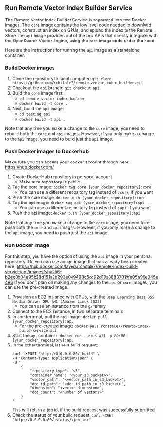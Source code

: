 ## Run Remote Vector Index Builder Service

The Remote Vector Index Builder Service is separated into 
two Docker images. The `core` image contains the low level code
needed to download vectors, construct an index on GPUs, and 
upload the index to the Remote Store The `api` image provides out of the
box APIs that directly integrate with the OpenSearch Vector Engine, 
using the `core` image code under the hood. 

Here are the instructions for running the `api` image as a standalone container:

### Build Docker images
1. Clone the repository to local computer: `git clone https://github.com/rchitale7/remote-vector-index-builder.git`
2. Checkout the `api` branch: `git checkout api`
3. Build the `core` image first:
    - `cd remote_vector_index_builder`
    - `docker build -t core .`
4. Next, build the `api` image:
    - `cd testing_api`
    - `docker build -t api .`

Note that any time you make a change to the `core` image, you need to rebuild both the `core` and `api` images. 
However, if you only make a change to the `api` image, you need to build just the `api` image. 

### Push Docker images to Dockerhub
Make sure you can access your docker account through here: https://hub.docker.com/
1. Create DockerHub repository in personal account
    - Make sure repository is public
2. Tag the core image: `docker tag core [your_docker_repository]:core`
    - You can use a different repository tag instead of `:core`, if you want
3. Push the core image: `docker push [your_docker_repository]:core`
4. Tag the api image: `docker tag api [your_docker_repository]:api`
    - You can use a different repository tag instead of `:api`, if you want
5. Push the api image: `docker push [your_docker_repository]:api`

Note that any time you make a change to the `core` image, you need to re-push both the `core` and `api` images.
However, if you only make a change to the `api` image, you need to push just the `api` image.

### Run Docker image
For this step, you have the option of using the `api` image in your personal repository. 
Or, you can use an `api` image that has already been created here: 
https://hub.docker.com/layers/rchitale7/remote-index-build-service/api/images/sha256-b2ec0b04a95b28d151a2b293e049498c5cc92d19a88837019fe05a96e045e4e6
If you don't plan on making any changes to the `api` or `core` images, you can use the pre-created image. 

1. Provision an EC2 instance with GPUs, with the `Deep Learning Base OSS Nvidia Driver GPU AMI (Amazon Linux 2023)`
    - You can use an instance from the `g5` family
2. Connect to the EC2 instance, in two separate terminals
3. In one terminal, pull the `api` image: `docker pull [your_docker_repository]:api`
    - For the pre-created image: `docker pull rchitale7/remote-index-build-service:api`
4. Start the `api` container: `docker run --gpus all -p 80:80 [your_docker_repository]:api` 
5. In the other terminal, issue a build request:
    ```
    curl -XPOST "http://0.0.0.0:80/_build" \
    -H 'Content-Type: application/json' \
    -d '
        {
            "repository_type": "s3",
            "container_name": "<your_s3_bucket>>",
            "vector_path": "<vector_path_in_s3_bucket>",
            "doc_id_path": "<doc_id_path_in_s3_bucket>",
            "dimension": "<vector dimension>",
            "doc_count": "<number of vectors>"
        }
    '
    ```
    This will return a job id, if the build request was successfully submitted
6. Check the status of your build request: `curl -XGET "http://0.0.0.0:80/_status/<job_id>"`